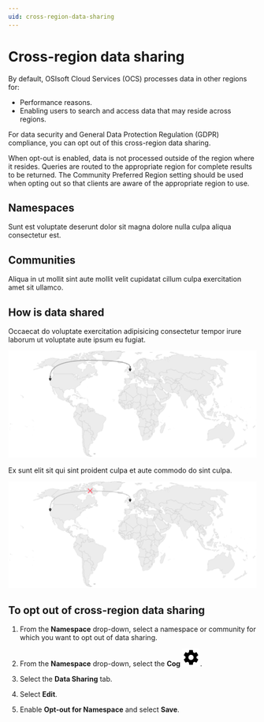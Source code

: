 ```yaml
---
uid: cross-region-data-sharing
---
```


# Cross-region data sharing

By default, OSIsoft Cloud Services (OCS) processes data in other regions for:

- Performance reasons. 
- Enabling users to search and access data that may reside across regions. 

For data security and General Data Protection Regulation (GDPR) compliance, you can opt out of this cross-region data sharing. 

When opt-out is enabled, data is not processed outside of the region where it resides. Queries are routed to the appropriate region for complete results to be returned. The Community Preferred Region setting should be used when opting out so that clients are aware of the appropriate region to use.

## Namespaces

<!-- Help wanted -->

Sunt est voluptate deserunt dolor sit magna dolore nulla culpa aliqua consectetur est.

## Communities

<!-- Help wanted -->

Aliqua in ut mollit sint aute mollit velit cupidatat cillum culpa exercitation amet sit ullamco.

## How is data shared

<!-- Help wanted -->

Occaecat do voluptate exercitation adipisicing consectetur tempor irure laborum ut voluptate aute ipsum eu fugiat.

![Cross-region data sharing enabled](./_images/cross-region-data-sharing.drawio.svg)

<!-- Help wanted -->

Ex sunt elit sit qui sint proident culpa et aute commodo do sint culpa.

![Cross-region data sharing disabled](./_images/cross-region-data-sharing-disabled.drawio.svg)

## To opt out of cross-region data sharing

1. From the **Namespace** drop-down, select a namespace or community for which you want to opt out of data sharing. 

1. From the **Namespace** drop-down, select the **Cog** ![Cog](./_icons/default/cog.svg).

1. Select the **Data Sharing** tab.

1. Select **Edit**. 

1. Enable **Opt-out for Namespace** and select **Save**. 